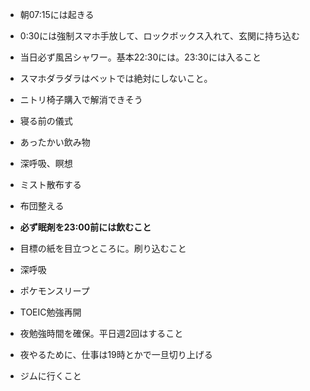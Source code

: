- 朝07:15には起きる
- 0:30には強制スマホ手放して、ロックボックス入れて、玄関に持ち込む
- 当日必ず風呂シャワー。基本22:30には。23:30には入ること
- スマホダラダラはベットでは絶対にしないこと。

- ニトリ椅子購入で解消できそう

- 寝る前の儀式

- あったかい飲み物
- 深呼吸、瞑想
- ミスト散布する
- 布団整える
- **必ず眠剤を23:00前には飲むこと**

- 目標の紙を目立つところに。刷り込むこと
- 深呼吸
- ポケモンスリープ
- TOEIC勉強再開
- 夜勉強時間を確保。平日週2回はすること

- 夜やるために、仕事は19時とかで一旦切り上げる

- ジムに行くこと
